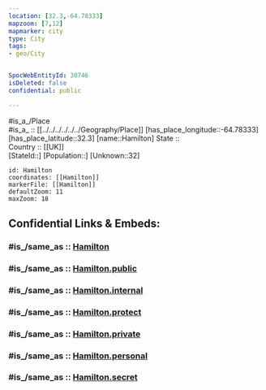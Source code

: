 ```yaml
---
location: [32.3,-64.78333] 
mapzoom: [7,12] 
mapmarker: city 
type: City
tags:
- geo/City


SpocWebEntityId: 30746
isDeleted: false
confidential: public

---
```

#is_a_/Place  
#is_a_ :: [[../../../../../../Geography/Place]] 
[has_place_longitude::-64.78333] 
[has_place_latitude::32.3] 
[name::Hamilton] 
State ::  
Country :: [[UK]]  
[StateId::] 
[Population::] 
[Unknown::32] 


```leaflet
id: Hamilton
coordinates: [[Hamilton]] 
markerFile: [[Hamilton]] 
defaultZoom: 11 
maxZoom: 18
```


## Confidential Links & Embeds: 

### #is_/same_as :: [Hamilton](/_Standards/Earth/Continent/America~Caribbean/Bermuda/Counties/Pembroke/City/Hamilton.md) 

### #is_/same_as :: [Hamilton.public](/_public/Earth/Continent/America~Caribbean/Bermuda/Counties/Pembroke/City/Hamilton.public.md) 

### #is_/same_as :: [Hamilton.internal](/_internal/Earth/Continent/America~Caribbean/Bermuda/Counties/Pembroke/City/Hamilton.internal.md) 

### #is_/same_as :: [Hamilton.protect](/_protect/Earth/Continent/America~Caribbean/Bermuda/Counties/Pembroke/City/Hamilton.protect.md) 

### #is_/same_as :: [Hamilton.private](/_private/Earth/Continent/America~Caribbean/Bermuda/Counties/Pembroke/City/Hamilton.private.md) 

### #is_/same_as :: [Hamilton.personal](/_personal/Earth/Continent/America~Caribbean/Bermuda/Counties/Pembroke/City/Hamilton.personal.md) 

### #is_/same_as :: [Hamilton.secret](/_secret/Earth/Continent/America~Caribbean/Bermuda/Counties/Pembroke/City/Hamilton.secret.md)

